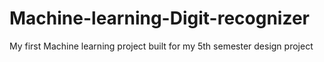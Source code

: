 # Machine-learning-Digit-recognizer
My first Machine learning project built for my 5th semester design project
